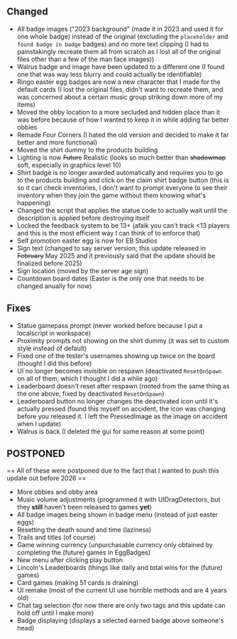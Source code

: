 
## Changed
* All badge images ("2023 background" (made it in 2023 and used it for one whole badge) instead of the original (excluding the `placeholder` and `found badge in badge` badges) and no more text clipping (I had to painstakingly recreate them all from scratch as I lost all of the original files other than a few of the man face images))
* Walrus badge and image have been updated to a different one (I found one that was way less blurry and could actually be identifiable)
* Ringo easter egg badges are now a new character that I made for the default cards (I lost the original files, didn't want to recreate them, and was concerned about a certain music group striking down more of my items)
* Moved the obby location to a more secluded and hidden place than it was before because of how I wanted to keep it in while adding far better obbies
* Remade Four Corners (I hated the old version and decided to make it far better and more functional)
* Moved the shirt dummy to the products building
* Lighting is now ~~Future~~ Realistic (looks so much better than ~~shadowmap~~ soft, especially in graphics level 10)
* Shirt badge is no longer awarded automatically and requires you to go to the products building and click on the claim shirt badge button (this is so it can check inventories, I don't want to prompt everyone to see their inventory when they join the game without them knowing what's happening)
* Changed the script that applies the statue code to actually wait until the description is applied before destroying itself
* Locked the feedback system to be 13+ (afaik you can't track <13 players and this is the most efficient way I can think of to enforce that)
* Self promotion easter egg is now for EB Studios
* Sign text (changed to say server version; this update released in ~~February~~ May 2025 and it previously said that the update should be finalized before 2025)
* Sign location (moved by the server age sign)
* Countdown board dates (Easter is the only one that needs to be changed anually for now)

## Fixes
* Statue gamepass prompt (never worked before because I put a localscript in workspace)
* Proximity prompts not showing on the shirt dummy (it was set to custom style instead of default)
* Fixed one of the tester's usernames showing up twice on the board (thought I did this before)
* UI no longer becomes invisible on respawn (deactivated `ResetOnSpawn` on all of them, which I thought I did a while ago)
* Leaderboard doesn't reset after respawn (rooted from the same thing as the one above, fixed by deactivated `ResetOnSpawn`)
* Leaderboard button no longer changes the deactivated icon until it's actually pressed (found this myself on accident, the icon was changing before you released it. I left the PressedImage as the image on accident when I update)
* Walrus is back (I deleted the gui for some reason at some point)

## POSTPONED
== All of these were postponed due to the fact that I wanted to push this update out before 2026 ==
- More obbies and obby area
- Music volume adjustments (programmed it with UIDragDetectors, but they **still** haven't been released to games **yet**)
- All badge images being shown in badge menu (instead of just easter eggs)
- Resetting the death sound and time (laziness)
- Trails and titles (of course)
- Game winning currency (unpurchasable currency only obtained by completing the (future) games in EggBadges)
- New menu after clicking play button
- Lincoln's Leaderboards (things like daily and total wins for the (future) games)
- Card games (making 51 cards is draining)
- UI remake (most of the current UI use horrible methods and are 4 years old)
- Chat tag selection (for now there are only two tags and this update can hold off until I make more)
- Badge displaying (displays a selected earned badge above someone's head)
